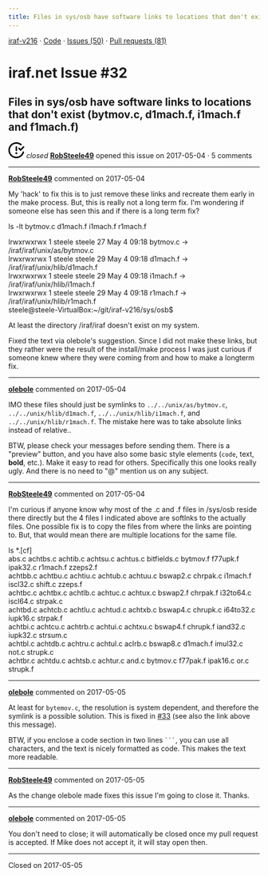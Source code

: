 ```yaml
---
title: Files in sys/osb have software links to locations that don't exist (bytmov.c, d1mach.f, i1mach.f and f1mach.f) #32
---
```


[iraf-v216](/iraf-v216) · [Code](https://github.com/iraf-community/iraf/tree/iraf-v216) · [Issues (50)](/iraf-v216/issues) · [Pull requests (81)](/iraf-v216/issues/pulls)

# iraf.net Issue #32
## Files in sys/osb have software links to locations that don't exist (bytmov.c, d1mach.f, i1mach.f and f1mach.f)
![closed](issue-closed.svg) *closed* **[RobSteele49](https://github.com/RobSteele49)** opened this issue on 2017-05-04 · 5 comments

- - - -

**[RobSteele49](https://github.com/RobSteele49)** commented on 2017-05-04

My 'hack' to fix this is to just remove these links and recreate them early in the make process. But, this is really not a long term fix. I'm wondering if someone else has seen this and  if there is a long term fix?  
  
ls -lt bytmov.c d1mach.f i1mach.f r1mach.f   
  
lrwxrwxrwx 1 steele steele 27 May  4 09:18 bytmov.c -> /iraf/iraf/unix/as/bytmov.c  
lrwxrwxrwx 1 steele steele 29 May  4 09:18 d1mach.f -> /iraf/iraf/unix/hlib/d1mach.f  
lrwxrwxrwx 1 steele steele 29 May  4 09:18 i1mach.f -> /iraf/iraf/unix/hlib/i1mach.f  
lrwxrwxrwx 1 steele steele 29 May  4 09:18 r1mach.f -> /iraf/iraf/unix/hlib/r1mach.f  
steele@steele-VirtualBox:~/git/iraf-v216/sys/osb$   
  
At least the directory /iraf/iraf doesn't exist on my system.  
  
Fixed the text via olebole's suggestion. Since I did not make these links, but they rather were the result of the install/make process I was just curious if someone knew where they were coming from and how to make a longterm fix.
- - - -

**[olebole](https://github.com/olebole)** commented on 2017-05-04

IMO these files should just be symlinks to `../../unix/as/bytmov.c`, `../../unix/hlib/d1mach.f`, `../../unix/hlib/i1mach.f`, and `../../unix/hlib/r1mach.f`. The mistake here was to take absolute links instead of relative..  
  
  
BTW, please check your messages before sending them. There is a "preview" button, and you have also some basic style elements (`code`, text, __bold__, etc.). Make it easy to read for others. Specifically this one looks really ugly. And there is no need to "@" mention us on any subject.
- - - -

**[RobSteele49](https://github.com/RobSteele49)** commented on 2017-05-04

I'm curious if anyone know why most of the .c and .f files in /sys/osb reside there directly but the 4 files I indicated above are softlnks to the actually files. One possible  fix is to copy the files from where the links are pointing to. But, that would mean there are multiple locations for the same file.  
  
ls *.[cf]  
abs.c     achtbs.c  achtib.c  achtsu.c  achtus.c  bitfields.c  bytmov.f  f77upk.f   ipak32.c  r1mach.f  zzeps2.f  
achtbb.c  achtbu.c  achtiu.c  achtub.c  achtuu.c  bswap2.c     chrpak.c  i1mach.f   iscl32.c  shift.c   zzeps.f  
achtbc.c  achtbx.c  achtlb.c  achtuc.c  achtux.c  bswap2.f     chrpak.f  i32to64.c  iscl64.c  strpak.c  
achtbd.c  achtcb.c  achtlu.c  achtud.c  achtxb.c  bswap4.c     chrupk.c  i64to32.c  iupk16.c  strpak.f  
achtbi.c  achtcu.c  achtrb.c  achtui.c  achtxu.c  bswap4.f     chrupk.f  iand32.c   iupk32.c  strsum.c  
achtbl.c  achtdb.c  achtru.c  achtul.c  aclrb.c   bswap8.c     d1mach.f  imul32.c   not.c     strupk.c  
achtbr.c  achtdu.c  achtsb.c  achtur.c  and.c     bytmov.c     f77pak.f  ipak16.c   or.c      strupk.f
- - - -

**[olebole](https://github.com/olebole)** commented on 2017-05-05

At least for `bytemov.c`, the resolution is system dependent, and therefore the symlink is a possible solution. This is fixed in [#33](https://iraf-community.github.io/iraf-v216/issues/33) (see also the link above this message).  
  
BTW, if you enclose a code section in two lines  ` ``` `, you can use all characters, and the text is nicely formatted as code. This makes the text more readable.
- - - -

**[RobSteele49](https://github.com/RobSteele49)** commented on 2017-05-05

As the change olebole made fixes this issue I'm going to close it. Thanks.
- - - -

**[olebole](https://github.com/olebole)** commented on 2017-05-05

You don't need to close; it will automatically be closed once my pull request is accepted. If Mike does not accept it, it will stay open then.

- - - -

Closed on 2017-05-05
